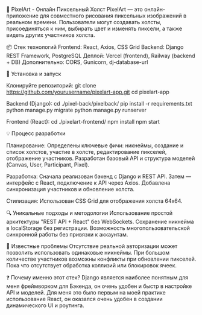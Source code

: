 🎨 PixelArt - Онлайн Пиксельный Холст
PixelArt — это онлайн-приложение для совместного рисования пиксельных изображений в реальном времени. Пользователи могут создавать холсты, присоединяться к ним, выбирать цвет и изменять пиксели, а также видеть других участников холста.

📦 Стек технологий
Frontend: React, Axios, CSS Grid
Backend: Django REST Framework, PostgreSQL
Деплой: Vercel (frontend), Railway (backend + DB)
Дополнительно: CORS, Gunicorn, dj-database-url

🚀 Установка и запуск

Клонируйте репозиторий:
git clone https://github.com/yourusername/pixelart-app.git
cd pixelart-app

Backend (Django):
cd ./pixel-back/pixelback/
pip install -r requirements.txt
python manage.py migrate
python manage.py runserver

Frontend (React):
cd ./pixelart-frontend/
npm install
npm start

💡 Процесс разработки

Планирование:
Определены ключевые фичи: никнеймы, создание и список холстов, участие в холсте, редактирование пикселей, отображение участников.
Разработан базовый API и структура моделей (Canvas, User, Participant, Pixel).

Разработка:
Сначала реализован бэкенд с Django и REST API.
Затем — интерфейс с React, подключение к API через Axios.
Добавлена синхронизация участников и обновление холста.

Стилизация:
Использован CSS Grid для отображения холста 64x64.

🔍 Уникальные подходы и методологии
Использование простой архитектуры "REST API + React" без WebSockets.
Сохранение никнейма в localStorage без регистрации.
Возможность многопользовательской синхронной работы без привязки к аккаунтам.

🐞 Известные проблемы
Отсутствие реальной авторизации может позволить использовать одинаковые никнеймы.
При большом количестве участников возможны конфликты при обновлении пикселей.
Пока что отсутствует обработка коллизий или блокировок ячеек.

❓ Почему именно этот стек?
Django является наиболее понятным для меня фреймворком для Бэкенда, он очень удобен и быстр в настройке API и моделей.
Для меня это было первым на моей практике использование React, он оказался очень удобен в создании динамического UI и роутинга.

